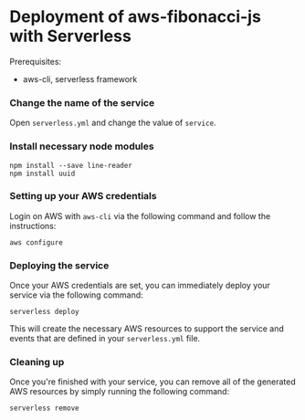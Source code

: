 # Deployment of aws-fibonacci-js with Serverless

Prerequisites:

- aws-cli, serverless framework


### Change the name of the service

Open `serverless.yml` and change the value of `service`.

### Install necessary node modules

```shell
npm install --save line-reader
npm install uuid
```

### Setting up your AWS credentials

Login on AWS with `aws-cli` via the following command and follow the instructions:

```shell
aws configure
```


### Deploying the service

Once your AWS credentials are set, you can immediately deploy your service via the following command:

```shell
serverless deploy
```

This will create the necessary AWS resources to support the service and events that are defined in your `serverless.yml` file.


### Cleaning up

Once you're finished with your service, you can remove all of the generated AWS resources by simply running the following command:

```shell
serverless remove
```
